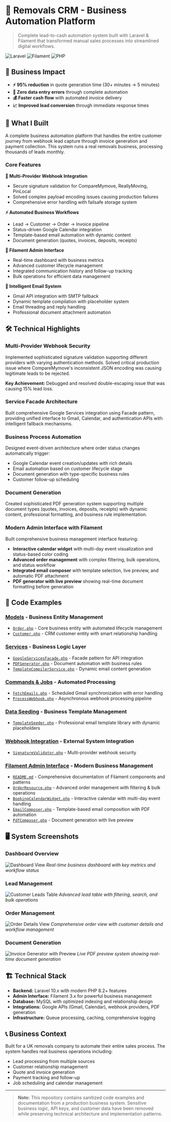 # 🚛 Removals CRM - Business Automation Platform

> Complete lead-to-cash automation system built with Laravel & Filament that transformed manual sales processes into streamlined digital workflows.

![Laravel](https://img.shields.io/badge/Laravel-10.x-red?logo=laravel)
![Filament](https://img.shields.io/badge/Filament-3.x-yellow?logo=filament)
![PHP](https://img.shields.io/badge/PHP-8.2+-blue?logo=php)

## 🎯 Business Impact

- **⚡ 95% reduction** in quote generation time (30+ minutes → 5 minutes)
- **🎯 Zero data entry errors** through complete automation
- **💰 Faster cash flow** with automated invoice delivery
- **📈 Improved lead conversion** through immediate response times

## 🚀 What I Built

A complete business automation platform that handles the entire customer journey from webhook lead capture through invoice generation and payment collection. This system runs a real removals business, processing thousands of leads monthly.

### Core Features

**🔗 Multi-Provider Webhook Integration**

- Secure signature validation for CompareMymove, ReallyMoving, PinLocal
- Solved complex payload encoding issues causing production failures
- Comprehensive error handling with failsafe storage system

**⚡ Automated Business Workflows**

- Lead → Customer → Order → Invoice pipeline
- Status-driven Google Calendar integration
- Template-based email automation with dynamic content
- Document generation (quotes, invoices, deposits, receipts)

**💼 Filament Admin Interface**

- Real-time dashboard with business metrics
- Advanced customer lifecycle management
- Integrated communication history and follow-up tracking
- Bulk operations for efficient data management

**📧 Intelligent Email System**

- Gmail API integration with SMTP fallback
- Dynamic template compilation with placeholder system
- Email threading and reply handling
- Professional document attachment automation

## 🛠️ Technical Highlights

### **Multi-Provider Webhook Security**

Implemented sophisticated signature validation supporting different providers with varying authentication methods. Solved critical production issue where CompareMymove's inconsistent JSON encoding was causing legitimate leads to be rejected.

**Key Achievement:** Debugged and resolved double-escaping issue that was causing 15% lead loss.

### **Service Facade Architecture**

Built comprehensive Google Services integration using Facade pattern, providing unified interface to Gmail, Calendar, and authentication APIs with intelligent fallback mechanisms.

### **Business Process Automation**

Designed event-driven architecture where order status changes automatically trigger:

- Google Calendar event creation/updates with rich details
- Email automation based on customer lifecycle stage
- Document generation with type-specific business rules
- Customer follow-up scheduling

### **Document Generation**

Created sophisticated PDF generation system supporting multiple document types (quotes, invoices, deposits, receipts) with dynamic content, professional formatting, and business rule implementation.

### **Modern Admin Interface with Filament**

Built comprehensive business management interface featuring:

- **Interactive calendar widget** with multi-day event visualization and status-based color coding
- **Advanced order management** with complex filtering, bulk operations, and status workflow
- **Integrated email composer** with template selection, live preview, and automatic PDF attachment
- **PDF generator with live preview** showing real-time document formatting before generation

## 📁 Code Examples

### [**Models**](examples/models/) - Business Entity Management

- [`Order.php`](examples/models/Order.php) - Core business entity with automated lifecycle management
- [`Customer.php`](examples/models/Customer.php) - CRM customer entity with smart relationship handling

### [**Services**](examples/services/) - Business Logic Layer

- [`GoogleServicesFacade.php`](examples/services/GoogleServicesFacade.php) - Facade pattern for API integration
- [`PDFGenerator.php`](examples/services/PDFGenerator.php) - Document automation with business rules
- [`TemplateCompilerService.php`](examples/services/TemplateCompilerService.php) - Dynamic email content generation

### [**Commands & Jobs**](examples/commands/) - Automated Processing

- [`FetchEmails.php`](examples/commands/FetchEmails.php) - Scheduled Gmail synchronization with error handling
- [`ProcessWebhook.php`](examples/jobs/ProcessWebhook.php) - Asynchronous webhook processing pipeline

### [**Data Seeding**](examples/seeders/) - Business Template Management

- [`TemplateSeeder.php`](examples/seeders/TemplateSeeder.php) - Professional email template library with dynamic placeholders

### [**Webhook Integration**](examples/webhook/) - External System Integration

- [`SignatureValidator.php`](examples/webhook/SignatureValidator.php) - Multi-provider webhook security

### [**Filament Admin Interface**](examples/filament/) - Modern Business Management

- [`README.md`](examples/filament/README.md) - Comprehensive documentation of Filament components and patterns
- [`OrderResource.php`](examples/filament/resources/OrderResource.php) - Advanced order management with filtering & bulk operations
- [`BookingCalendarWidget.php`](examples/filament/widgets/BookingCalendarWidget.php) - Interactive calendar with multi-day event handling
- [`EmailComposer.php`](examples/filament/components/EmailComposer.php) - Template-based email composition with PDF automation
- [`PdfComposer.php`](examples/filament/components/PdfComposer.php) - Document generation with live preview

## 🖥️ System Screenshots

### Dashboard Overview

![Dashboard View](https://api.quickdigital.co.uk/storage/blog-content/8c26440a-c1c6-4b2a-bc64-7cdca3b9053d.jpg)
_Real-time business dashboard with key metrics and workflow status_

### Lead Management

![Customer Leads Table](https://api.quickdigital.co.uk/storage/blog-content/718f6ce0-e05c-4881-a459-a0088bb518e5.png)
_Advanced lead table with filtering, search, and bulk operations_

### Order Management

![Order Details View](https://api.quickdigital.co.uk/storage/blog-content/1663efa5-96ae-431d-b288-1b3ff311b205.png)
_Comprehensive order view with customer details and workflow management_

### Document Generation

![Invoice Generator with Preview](https://api.quickdigital.co.uk/storage/blog-content/26891ed0-4df1-4588-a2d1-9655a9c48ccd.jpg)
_Live PDF preview system showing real-time document generation_

## 🏗️ Technical Stack

- **Backend:** Laravel 10.x with modern PHP 8.2+ features
- **Admin Interface:** Filament 3.x for powerful business management
- **Database:** MySQL with optimized indexing and relationship design
- **Integrations:** Google APIs (Gmail, Calendar), webhook providers, PDF generation
- **Infrastructure:** Queue processing, caching, comprehensive logging

## 📞 Business Context

Built for a UK removals company to automate their entire sales process. The system handles real business operations including:

- Lead processing from multiple sources
- Customer relationship management
- Quote and invoice generation
- Payment tracking and follow-up
- Job scheduling and calendar management

---

> **Note:** This repository contains sanitized code examples and documentation from a production business system. Sensitive business logic, API keys, and customer data have been removed while preserving technical architecture and implementation patterns.
